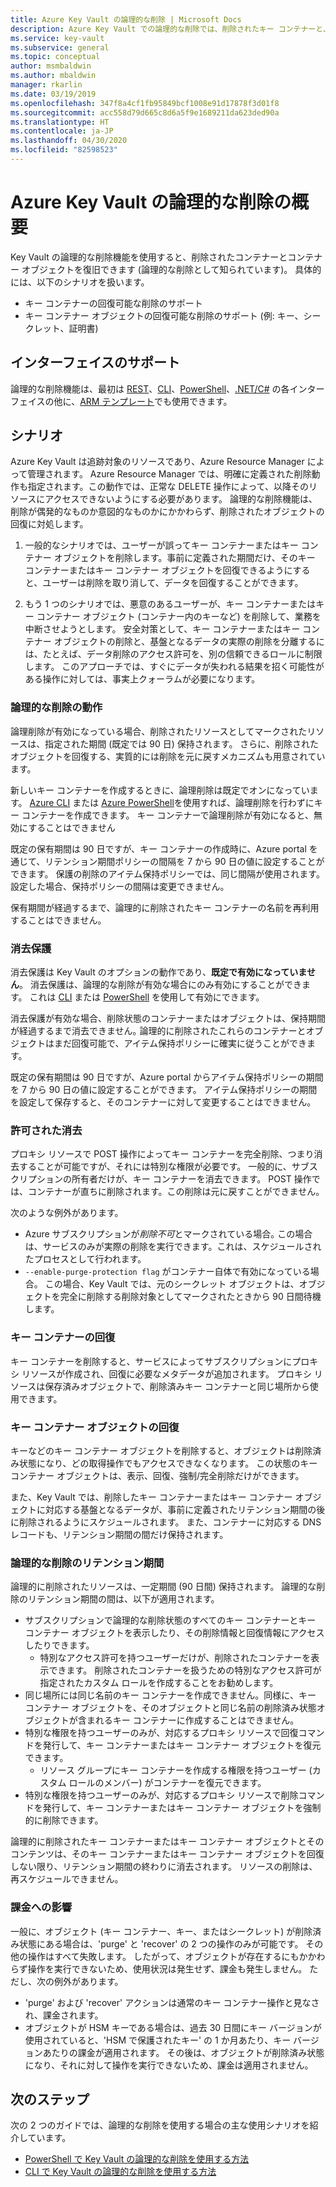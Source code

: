 ```yaml
---
title: Azure Key Vault の論理的な削除 | Microsoft Docs
description: Azure Key Vault での論理的な削除では、削除されたキー コンテナーと、キー、シークレット、証明書などのキー コンテナー オブジェクトを復元できます。
ms.service: key-vault
ms.subservice: general
ms.topic: conceptual
author: msmbaldwin
ms.author: mbaldwin
manager: rkarlin
ms.date: 03/19/2019
ms.openlocfilehash: 347f8a4cf1fb95849bcf1008e91d17878f3d01f8
ms.sourcegitcommit: acc558d79d665c8d6a5f9e1689211da623ded90a
ms.translationtype: HT
ms.contentlocale: ja-JP
ms.lasthandoff: 04/30/2020
ms.locfileid: "82598523"
---
```

# <a name="azure-key-vault-soft-delete-overview"></a>Azure Key Vault の論理的な削除の概要

Key Vault の論理的な削除機能を使用すると、削除されたコンテナーとコンテナー オブジェクトを復旧できます (論理的な削除として知られています)。 具体的には、以下のシナリオを扱います。

- キー コンテナーの回復可能な削除のサポート
- キー コンテナー オブジェクトの回復可能な削除のサポート (例: キー、シークレット、証明書)

## <a name="supporting-interfaces"></a>インターフェイスのサポート

論理的な削除機能は、最初は [REST](/rest/api/keyvault/)、[CLI](soft-delete-cli.md)、[PowerShell](soft-delete-powershell.md)、[.NET/C#](/dotnet/api/microsoft.azure.keyvault?view=azure-dotnet) の各インターフェイスの他に、[ARM テンプレート](https://docs.microsoft.com/azure/templates/microsoft.keyvault/2019-09-01/vaults)でも使用できます。

## <a name="scenarios"></a>シナリオ

Azure Key Vault は追跡対象のリソースであり、Azure Resource Manager によって管理されます。 Azure Resource Manager では、明確に定義された削除動作も指定されます。この動作では、正常な DELETE 操作によって、以降そのリソースにアクセスできないようにする必要があります。 論理的な削除機能は、削除が偶発的なものか意図的なものかにかかわらず、削除されたオブジェクトの回復に対処します。

1. 一般的なシナリオでは、ユーザーが誤ってキー コンテナーまたはキー コンテナー オブジェクトを削除します。事前に定義された期間だけ、そのキー コンテナーまたはキー コンテナー オブジェクトを回復できるようにすると、ユーザーは削除を取り消して、データを回復することができます。

2. もう 1 つのシナリオでは、悪意のあるユーザーが、キー コンテナーまたはキー コンテナー オブジェクト (コンテナー内のキーなど) を削除して、業務を中断させようとします。 安全対策として、キー コンテナーまたはキー コンテナー オブジェクトの削除と、基盤となるデータの実際の削除を分離するには、たとえば、データ削除のアクセス許可を、別の信頼できるロールに制限します。 このアプローチでは、すぐにデータが失われる結果を招く可能性がある操作に対しては、事実上クォーラムが必要になります。

### <a name="soft-delete-behavior"></a>論理的な削除の動作

論理削除が有効になっている場合、削除されたリソースとしてマークされたリソースは、指定された期間 (既定では 90 日) 保持されます。 さらに、削除されたオブジェクトを回復する、実質的には削除を元に戻すメカニズムも用意されています。

新しいキー コンテナーを作成するときに、論理削除は既定でオンになっています。 [Azure CLI](soft-delete-cli.md) または [Azure PowerShell](soft-delete-powershell.md)を使用すれば、論理削除を行わずにキー コンテナーを作成できます。 キー コンテナーで論理削除が有効になると、無効にすることはできません

既定の保有期間は 90 日ですが、キー コンテナーの作成時に、Azure portal を通じて、リテンション期間ポリシーの間隔を 7 から 90 日の値に設定することができます。 保護の削除のアイテム保持ポリシーでは、同じ間隔が使用されます。 設定した場合、保持ポリシーの間隔は変更できません。

保有期間が経過するまで、論理的に削除されたキー コンテナーの名前を再利用することはできません。

### <a name="purge-protection"></a>消去保護 

消去保護は Key Vault のオプションの動作であり、**既定で有効になっていません**。 消去保護は、論理的な削除が有効な場合にのみ有効にすることができます。  これは [CLI](soft-delete-cli.md#enabling-purge-protection) または [PowerShell](soft-delete-powershell.md#enabling-purge-protection) を使用して有効にできます。

消去保護が有効な場合、削除状態のコンテナーまたはオブジェクトは、保持期間が経過するまで消去できません｡ 論理的に削除されたこれらのコンテナーとオブジェクトはまだ回復可能で、アイテム保持ポリシーに確実に従うことができます。 

既定の保有期間は 90 日ですが、Azure portal からアイテム保持ポリシーの期間を 7 から 90 日の値に設定することができます。 アイテム保持ポリシーの期間を設定して保存すると、そのコンテナーに対して変更することはできません。 

### <a name="permitted-purge"></a>許可された消去

プロキシ リソースで POST 操作によってキー コンテナーを完全削除、つまり消去することが可能ですが、それには特別な権限が必要です。 一般的に、サブスクリプションの所有者だけが、キー コンテナーを消去できます。 POST 操作では、コンテナーが直ちに削除されます。この削除は元に戻すことができません。 

次のような例外があります。
- Azure サブスクリプションが*削除不可*とマークされている場合｡ この場合は、サービスのみが実際の削除を実行できます。これは、スケジュールされたプロセスとして行われます。 
- `--enable-purge-protection flag` がコンテナー自体で有効になっている場合。 この場合、Key Vault では、元のシークレット オブジェクトは、オブジェクトを完全に削除する削除対象としてマークされたときから 90 日間待機します。

### <a name="key-vault-recovery"></a>キー コンテナーの回復

キー コンテナーを削除すると、サービスによってサブスクリプションにプロキシ リソースが作成され、回復に必要なメタデータが追加されます。 プロキシ リソースは保存済みオブジェクトで、削除済みキー コンテナーと同じ場所から使用できます。 

### <a name="key-vault-object-recovery"></a>キー コンテナー オブジェクトの回復

キーなどのキー コンテナー オブジェクトを削除すると、オブジェクトは削除済み状態になり、どの取得操作でもアクセスできなくなります。 この状態のキー コンテナー オブジェクトは、表示、回復、強制/完全削除だけができます。 

また、Key Vault では、削除したキー コンテナーまたはキー コンテナー オブジェクトに対応する基盤となるデータが、事前に定義されたリテンション期間の後に削除されるようにスケジュールされます。 また、コンテナーに対応する DNS レコードも、リテンション期間の間だけ保持されます。

### <a name="soft-delete-retention-period"></a>論理的な削除のリテンション期間

論理的に削除されたリソースは、一定期間 (90 日間) 保持されます。 論理的な削除のリテンション期間の間は、以下が適用されます。

- サブスクリプションで論理的な削除状態のすべてのキー コンテナーとキー コンテナー オブジェクトを表示したり、その削除情報と回復情報にアクセスしたりできます。
    - 特別なアクセス許可を持つユーザーだけが、削除されたコンテナーを表示できます。 削除されたコンテナーを扱うための特別なアクセス許可が指定されたカスタム ロールを作成することをお勧めします。
- 同じ場所には同じ名前のキー コンテナーを作成できません。同様に、キー コンテナー オブジェクトを、そのオブジェクトと同じ名前の削除済み状態オブジェクトが含まれるキー コンテナーに作成することはできません。 
- 特別な権限を持つユーザーのみが、対応するプロキシ リソースで回復コマンドを発行して、キー コンテナーまたはキー コンテナー オブジェクトを復元できます。
    - リソース グループにキー コンテナーを作成する権限を持つユーザー (カスタム ロールのメンバー) がコンテナーを復元できます。
- 特別な権限を持つユーザーのみが、対応するプロキシ リソースで削除コマンドを発行して、キー コンテナーまたはキー コンテナー オブジェクトを強制的に削除できます。

論理的に削除されたキー コンテナーまたはキー コンテナー オブジェクトとそのコンテンツは、そのキー コンテナーまたはキー コンテナー オブジェクトを回復しない限り、リテンション期間の終わりに消去されます。 リソースの削除は、再スケジュールできません。

### <a name="billing-implications"></a>課金への影響

一般に、オブジェクト (キー コンテナー、キー、またはシークレット) が削除済み状態にある場合は、'purge' と 'recover' の 2 つの操作のみが可能です。 その他の操作はすべて失敗します。 したがって、オブジェクトが存在するにもかかわらず操作を実行できないため、使用状況は発生せず、課金も発生しません。 ただし、次の例外があります。

- 'purge' および 'recover' アクションは通常のキー コンテナー操作と見なされ、課金されます。
- オブジェクトが HSM キーである場合は、過去 30 日間にキー バージョンが使用されていると、'HSM で保護されたキー' の 1 か月あたり、キー バージョンあたりの課金が適用されます。 その後は、オブジェクトが削除済み状態になり、それに対して操作を実行できないため、課金は適用されません。

## <a name="next-steps"></a>次のステップ

次の 2 つのガイドでは、論理的な削除を使用する場合の主な使用シナリオを紹介しています。

- [PowerShell で Key Vault の論理的な削除を使用する方法](soft-delete-powershell.md) 
- [CLI で Key Vault の論理的な削除を使用する方法](soft-delete-cli.md)

